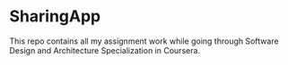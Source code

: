 # SharingApp
This repo contains all my assignment work while going through Software Design and Architecture Specialization in Coursera.
